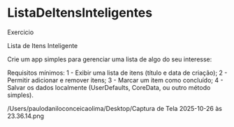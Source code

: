 # ListaDeItensInteligentes

Exercicio

Lista de Itens Inteligente

Crie um app simples para gerenciar uma lista de algo do seu interesse:

Requisitos mínimos:
1 - Exibir uma lista de itens (título e data de criação);
2 - Permitir adicionar e remover itens;
3 - Marcar um item como concluído;
4 - Salvar os dados localmente (UserDefaults, CoreData, ou outro método simples).


/Users/paulodaniloconceicaolima/Desktop/Captura de Tela 2025-10-26 às 23.36.14.png
